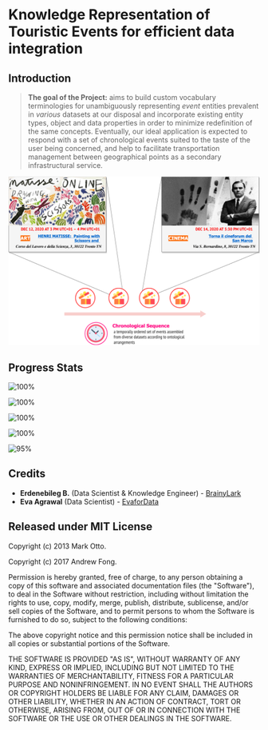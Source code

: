 # Knowledge Representation of Touristic Events for efficient data integration

## Introduction

>__The goal of the Project:__ aims to build custom vocabulary terminologies for unambiguously representing _event_ entities prevalent in _various_ datasets at our disposal and incorporate existing entity types, object and data properties in order to minimize redefinition of the same concepts. Eventually, our ideal application is expected to respond with a set of chronological events suited to the taste of the user being concerned, and help to facilitate transportation management between geographical points as a secondary infrastructural service.

![Oversimplified version of the final application!](init_overview.png)

## Progress Stats

![100%](https://progress-bar.dev/100/?title=Scope_and_Definition_Phase)

![100%](https://progress-bar.dev/100/?title=Inception_Phase)

![100%](https://progress-bar.dev/100/?title=Informal_Modeling_Phase)

![100%](https://progress-bar.dev/100/?title=Formalization_Phase)

![95%](https://progress-bar.dev/95/?title=Data_Integration_&_Finalization_Phase)

## Credits

* **Erdenebileg B.** (Data Scientist & Knowledge Engineer) - [BrainyLark](http://github.com/BrainyLark)
* **Eva Agrawal** (Data Scientist) - [EvaforData](https://github.com/EvaforData)

## Released under MIT License

Copyright (c) 2013 Mark Otto.

Copyright (c) 2017 Andrew Fong.

Permission is hereby granted, free of charge, to any person obtaining a copy of this software and associated documentation files (the "Software"), to deal in the Software without restriction, including without limitation the rights to use, copy, modify, merge, publish, distribute, sublicense, and/or sell copies of the Software, and to permit persons to whom the Software is furnished to do so, subject to the following conditions:

The above copyright notice and this permission notice shall be included in all copies or substantial portions of the Software.

THE SOFTWARE IS PROVIDED "AS IS", WITHOUT WARRANTY OF ANY KIND, EXPRESS OR IMPLIED, INCLUDING BUT NOT LIMITED TO THE WARRANTIES OF MERCHANTABILITY, FITNESS FOR A PARTICULAR PURPOSE AND NONINFRINGEMENT. IN NO EVENT SHALL THE AUTHORS OR COPYRIGHT HOLDERS BE LIABLE FOR ANY CLAIM, DAMAGES OR OTHER LIABILITY, WHETHER IN AN ACTION OF CONTRACT, TORT OR OTHERWISE, ARISING FROM, OUT OF OR IN CONNECTION WITH THE SOFTWARE OR THE USE OR OTHER DEALINGS IN THE SOFTWARE.